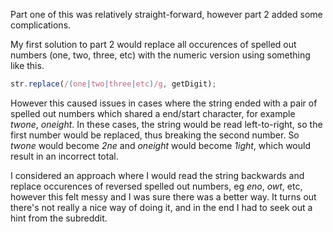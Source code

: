 Part one of this was relatively straight-forward, however part 2 added some complications.

My first solution to part 2 would replace all occurences of spelled out numbers (one, two, three, etc) with the numeric version using something like this.

```ts
str.replace(/(one|two|three|etc)/g, getDigit);
```

However this caused issues in cases where the string ended with a pair of spelled out numbers which shared a end/start character, for example _twone_, _oneight_. In these cases, the string would be read left-to-right, so the first number would be replaced, thus breaking the second number. So _twone_ would become _2ne_ and _oneight_ would become _1ight_, which would result in an incorrect total.

I considered an approach where I would read the string backwards and replace occurences of reversed spelled out numbers, eg _eno_, _owt_, etc, however this felt messy and I was sure there was a better way. It turns out there's not really a nice way of doing it, and in the end I had to seek out a hint from the subreddit.
